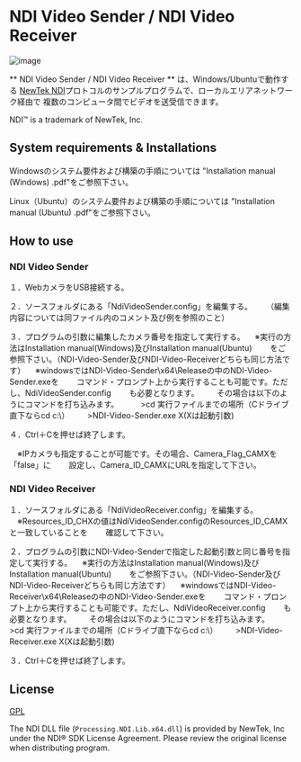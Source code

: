 NDI Video Sender / NDI Video Receiver
=======

![image](https://github.com/jadsys/NDI-Video-Sender_Receiver/wiki/images/image_01.png)

** NDI Video Sender / NDI Video Receiver ** は、Windows/Ubuntuで動作する
[NewTek NDI]プロトコルのサンプルプログラムで、ローカルエリアネットワーク経由で
複数のコンピュータ間でビデオを送受信できます。

NDI™ is a trademark of NewTek, Inc.

[NewTek NDI]: http://NDI.NewTek.com/

System requirements & Installations
-------------------
Windowsのシステム要件および構築の手順については 
"Installation manual (Windows) .pdf"をご参照下さい。

Linux（Ubuntu）のシステム要件および構築の手順については
"Installation manual (Ubuntu) .pdf"をご参照下さい。

How to use
--------------------

### NDI Video Sender

１．WebカメラをUSB接続する。

２．ソースフォルダにある「NdiVideoSender.config」を編集する。
　　（編集内容については同ファイル内のコメント及び例を参照のこと）

３．プログラムの引数に編集したカメラ番号を指定して実行する。
　※実行の方法はInstallation manual(Windows)及びInstallation manual(Ubuntu)
　　をご参照下さい。（NDI-Video-Sender及びNDI-Video-Receiverどちらも同じ方法です）
　※windowsではNDI-Video-Sender\x64\Releaseの中のNDI-Video-Sender.exeを
　　コマンド・プロンプト上から実行することも可能です。ただし、NdiVideoSender.config
　　も必要となります。
　　その場合は以下のようにコマンドを打ち込みます。　
　　>cd 実行ファイルまでの場所（Cドライブ直下ならcd c:\）
　　>NDI-Video-Sender.exe X(Xは起動引数)

４．Ctrl＋Cを押せば終了します。

　※IPカメラも指定することが可能です。その場合、Camera_Flag_CAMXを「false」に
　　設定し、Camera_ID_CAMXにURLを指定して下さい。


### NDI Video Receiver

１．ソースフォルダにある「NdiVideoReceiver.config」を編集する。
　※Resources_ID_CHXの値はNdiVideoSender.configのResources_ID_CAMXと一致していることを
　　確認して下さい。

２．プログラムの引数にNDI-Video-Senderで指定した起動引数と同じ番号を指定して実行する。
　※実行の方法はInstallation manual(Windows)及びInstallation manual(Ubuntu)
　　をご参照下さい。（NDI-Video-Sender及びNDI-Video-Receiverどちらも同じ方法です）
　※windowsではNDI-Video-Receiver\x64\Releaseの中のNDI-Video-Sender.exeを
　　コマンド・プロンプト上から実行することも可能です。ただし、NdiVideoReceiver.config
　　も必要となります。
　　その場合は以下のようにコマンドを打ち込みます。　
　　>cd 実行ファイルまでの場所（Cドライブ直下ならcd c:\）
　　>NDI-Video-Receiver.exe X(Xは起動引数)

３．Ctrl＋Cを押せば終了します。

License
-------

[GPL](LICENSE)

The NDI DLL file (`Processing.NDI.Lib.x64.dll`) is provided by NewTek, 
Inc under the NDI® SDK License Agreement.
Please review the original license when distributing program.
